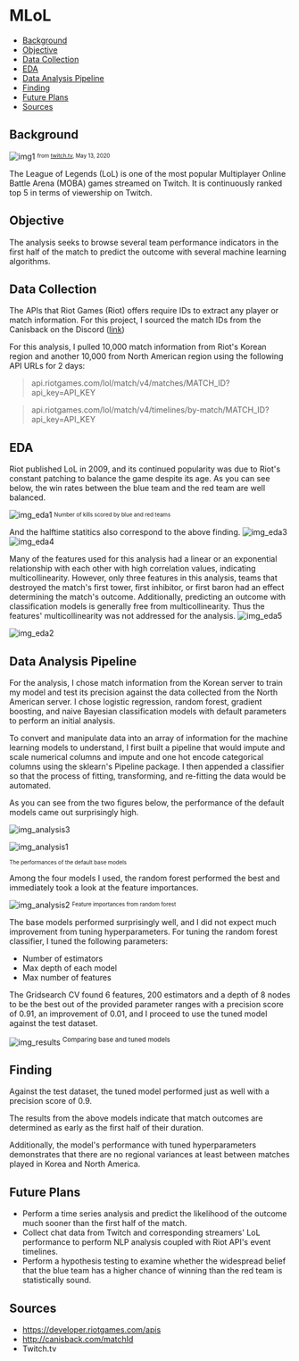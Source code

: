 # MLoL
- [Background](#background)
- [Objective](#objective)
- [Data Collection](#data-collection)
- [EDA](#eda)
- [Data Analysis Pipeline](#data-analysis-pipeline)
- [Finding](#finding)
- [Future Plans](#future-plans)
- [Sources](#sources)

## Background
![img1](img/LoL_background.png)
<sup><sub>from [twitch.tv](https://www.twitch.tv/directory), May 13, 2020</sub></sup>
 
The League of Legends (LoL) is one of the most popular Multiplayer Online Battle Arena (MOBA) games streamed on Twitch. It is continuously ranked top 5 in terms of viewership on Twitch.

## Objective
The analysis seeks to browse several team performance indicators in the first half of the match to predict the outcome with several machine learning algorithms. 

## Data Collection
The APIs that Riot Games (Riot) offers require IDs to extract any player or match information. For this project, I sourced the match IDs from the Canisback on the Discord ([link](http://canisback.com/matchId/matchlist_kr.json))

For this analysis, I pulled 10,000 match information from Riot's Korean region and another 10,000 from North American region using the following API URLs for 2 days:
> api.riotgames.com/lol/match/v4/matches/MATCH_ID?api_key=API_KEY


> api.riotgames.com/lol/match/v4/timelines/by-match/MATCH_ID?api_key=API_KEY

## EDA
Riot published LoL in 2009, and its continued popularity was due to Riot's constant patching to balance the game despite its age. As you can see below, the win rates between the blue team and the red team are well balanced.


![img_eda1](img/match_result_dist.png)
<sup><sub>Number of kills scored by blue and red teams</sub></sup>

And the halftime statitics also correspond to the above finding.
![img_eda3](img/mean_team_stats1.png)
![img_eda4](img/mean_team_stats2.png)

Many of the features used for this analysis had a linear or an exponential relationship with each other with high correlation values, indicating multicollinearity. However, only three features in this analysis, teams that destroyed the match's first tower, first inhibitor, or first baron had an effect determining the match's outcome. Additionally, predicting an outcome with classification models is generally free from multicollinearity. Thus the features' multicollinearity was not addressed for the analysis.
![img_eda5](img/pairplot.png)
<sup><sub></sub></sup>

![img_eda2](img/correlation_mat.png)



## Data Analysis Pipeline

For the analysis, I chose match information from the Korean server to train my model and test its precision against the data collected from the North American server. I chose logistic regression, random forest, gradient boosting, and naive Bayesian classification models with default parameters to perform an initial analysis.

To convert and manipulate data into an array of information for the machine learning models to understand, I first built a pipeline that would impute and scale numerical columns and impute and one hot encode categorical columns using the sklearn's Pipeline package. I then appended a classifier so that the process of fitting, transforming, and re-fitting the data would be automated.

As you can see from the two figures below, the performance of the default models came out surprisingly high. 

![img_analysis3](img/model_performances.png)

![img_analysis1](img/InitialCurves.png)

<sup><sub>The performances of the default base models</sub></sup>

Among the four models I used, the random forest performed the best and immediately took a look at the feature importances. 

![img_analysis2](img/feature_importances.png)
<sup><sub>Feature importances from random forest</sup></sub>


The base models performed surprisingly well, and I did not expect much improvement from tuning hyperparameters. For tuning the random forest classifier, I tuned the following parameters: 
* Number of estimators
* Max depth of each model
* Max number of features

The Gridsearch CV found 6 features, 200 estimators and a depth of 8 nodes to be the best out of the provided parameter ranges with a precision score of 0.91, an improvement of 0.01, and I proceed to use the tuned model against the test dataset.

![img_results](img/FinalCurves.png)
<sup>Comparing base and tuned models<sub>

## Finding

Against the test dataset, the tuned model performed just as well with a precision score of 0.9. 

The results from the above models indicate that match outcomes are determined as early as the first half of their duration.

Additionally, the model's performance with tuned hyperparameters demonstrates that there are no regional variances at least between matches played in Korea and North America.

## Future Plans
* Perform a time series analysis and predict the likelihood of the outcome much sooner than the first half of the match.
* Collect chat data from Twitch and corresponding streamers' LoL performance to perform NLP analysis coupled with Riot API's event timelines.
* Perform a hypothesis testing to examine whether the widespread belief that the blue team has a higher chance of winning than the red team is statistically sound.

## Sources
* https://developer.riotgames.com/apis
* http://canisback.com/matchId
* Twitch.tv
